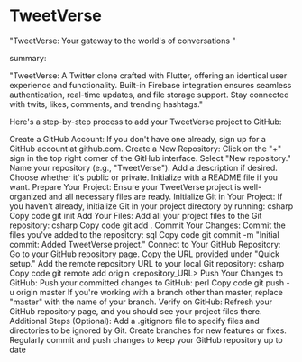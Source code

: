# TweetVerse
"TweetVerse: Your gateway to the world's of conversations "


 summary:

"TweetVerse: A Twitter clone crafted with Flutter, offering an identical user experience and functionality. Built-in Firebase integration ensures seamless authentication, real-time updates, and file storage support. Stay connected with twits, likes, comments, and trending hashtags."



Here's a step-by-step process to add your TweetVerse project to GitHub:

Create a GitHub Account:
If you don't have one already, sign up for a GitHub account at github.com.
Create a New Repository:
Click on the "+" sign in the top right corner of the GitHub interface.
Select "New repository."
Name your repository (e.g., "TweetVerse").
Add a description if desired.
Choose whether it's public or private.
Initialize with a README file if you want.
Prepare Your Project:
Ensure your TweetVerse project is well-organized and all necessary files are ready.
Initialize Git in Your Project:
If you haven't already, initialize Git in your project directory by running:
csharp
Copy code
git init
Add Your Files:
Add all your project files to the Git repository:
csharp
Copy code
git add .
Commit Your Changes:
Commit the files you've added to the repository:
sql
Copy code
git commit -m "Initial commit: Added TweetVerse project."
Connect to Your GitHub Repository:
Go to your GitHub repository page.
Copy the URL provided under "Quick setup."
Add the remote repository URL to your local Git repository:
csharp
Copy code
git remote add origin <repository_URL>
Push Your Changes to GitHub:
Push your committed changes to GitHub:
perl
Copy code
git push -u origin master
If you're working with a branch other than master, replace "master" with the name of your branch.
Verify on GitHub:
Refresh your GitHub repository page, and you should see your project files there.
Additional Steps (Optional):
Add a .gitignore file to specify files and directories to be ignored by Git.
Create branches for new features or fixes.
Regularly commit and push changes to keep your GitHub repository up to date
